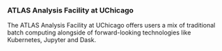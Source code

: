 ### ATLAS Analysis Facility at UChicago

The ATLAS Analysis Facility at UChicago offers users a mix of traditional batch computing alongside of forward-looking technologies like Kubernetes, Jupyter and Dask.
